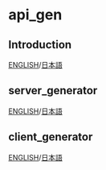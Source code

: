 # api_gen
## Introduction
[ENGLISH](./docs/introduction_en.md)/[日本語](./docs/introduction_ja.md)

## server_generator
[ENGLISH](./docs/server_en.md)/[日本語](./docs/server_ja.md)

## client_generator
[ENGLISH](./docs/client_en.md)/[日本語](./docs/client_ja.md)
